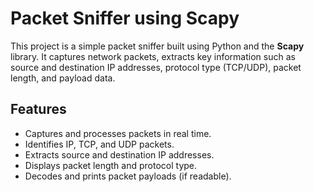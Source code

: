 # Packet Sniffer using Scapy    
           
This project is a simple packet sniffer built using Python and the **Scapy** library. It captures network packets, extracts key information such as source and destination IP addresses, protocol type (TCP/UDP), packet length, and payload data.  
 
## Features  
- Captures and processes packets in real time.  
- Identifies IP, TCP, and UDP packets.  
- Extracts source and destination IP addresses.  
- Displays packet length and protocol type.  
- Decodes and prints packet payloads (if readable).  

